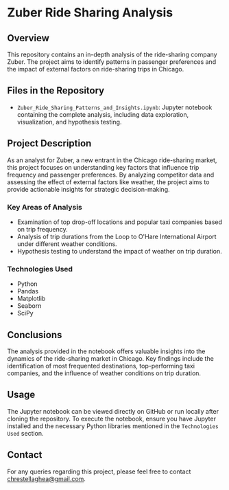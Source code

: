 # Zuber Ride Sharing Analysis

## Overview
This repository contains an in-depth analysis of the ride-sharing company Zuber. The project aims to identify patterns in passenger preferences and the impact of external factors on ride-sharing trips in Chicago.

## Files in the Repository
- `Zuber_Ride_Sharing_Patterns_and_Insights.ipynb`: Jupyter notebook containing the complete analysis, including data exploration, visualization, and hypothesis testing.

## Project Description
As an analyst for Zuber, a new entrant in the Chicago ride-sharing market, this project focuses on understanding key factors that influence trip frequency and passenger preferences. By analyzing competitor data and assessing the effect of external factors like weather, the project aims to provide actionable insights for strategic decision-making.

### Key Areas of Analysis
- Examination of top drop-off locations and popular taxi companies based on trip frequency.
- Analysis of trip durations from the Loop to O'Hare International Airport under different weather conditions.
- Hypothesis testing to understand the impact of weather on trip duration.

### Technologies Used
- Python
- Pandas
- Matplotlib
- Seaborn
- SciPy

## Conclusions
The analysis provided in the notebook offers valuable insights into the dynamics of the ride-sharing market in Chicago. Key findings include the identification of most frequented destinations, top-performing taxi companies, and the influence of weather conditions on trip duration.

## Usage
The Jupyter notebook can be viewed directly on GitHub or run locally after cloning the repository. To execute the notebook, ensure you have Jupyter installed and the necessary Python libraries mentioned in the `Technologies Used` section.

## Contact
For any queries regarding this project, please feel free to contact chrestellaghea@gmail.com.
